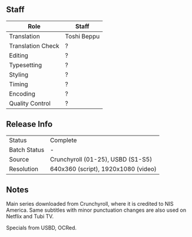 ## Staff

| Role              | Staff                               |
|-------------------|-------------------------------------|
| Translation       | Toshi Beppu                         |
| Translation Check | ?                                   |
| Editing           | ?                                   |
| Typesetting       | ?                                   |
| Styling           | ?                                   |
| Timing            | ?                                   |
| Encoding          | ?                                   |
| Quality Control   | ?                                   |

## Release Info

|              |                                     |
|--------------|-------------------------------------|
| Status       | Complete                            |
| Batch Status | -                                   |
| Source       | Crunchyroll (01-25), USBD (S1-S5)   |
| Resolution   | 640x360 (script), 1920x1080 (video) |

## Notes
Main series downloaded from Crunchyroll, where it is credited to NIS America. Same subtitles with minor punctuation changes are also used on Netflix and Tubi TV.

Specials from USBD, OCRed.
